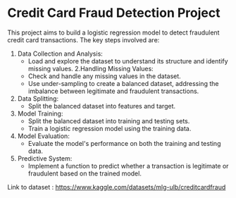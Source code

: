 # **Credit Card Fraud Detection Project**

This project aims to build a logistic regression model to detect fraudulent credit card transactions. The key steps involved are:

1. Data Collection and Analysis:
   * Load and explore the dataset to understand its structure and identify missing values.
2.Handling Missing Values:
   * Check and handle any missing values in the dataset.
   * Use under-sampling to create a balanced dataset, addressing the imbalance between legitimate and fraudulent transactions.
3. Data Splitting:
   * Split the balanced dataset into features and target.
4. Model Training:
   * Split the balanced dataset into training and testing sets.
   * Train a logistic regression model using the training data.
5. Model Evaluation:
   * Evaluate the model's performance on both the training and testing data.
6. Predictive System:
   * Implement a function to predict whether a transaction is legitimate or fraudulent based on the trained model.
  

Link to dataset : https://www.kaggle.com/datasets/mlg-ulb/creditcardfraud
